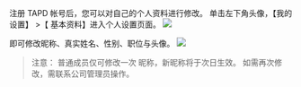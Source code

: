 注册 TAPD 帐号后，您可以对自己的个人资料进行修改。 
单击左下角头像，【我的设置】 >【 基本资料】进入个人设置页面。
![](https://main.qcloudimg.com/raw/5ffe5cc1c34e6f149ff6b8383affbf35.png)

即可修改昵称、真实姓名、性别、职位与头像。
![](https://main.qcloudimg.com/raw/6f942e4e193851e3fdafdeb388f6bf73.png)

>注意： 
普通成员仅可修改一次 昵称，新昵称将于次日生效。 
如需再次修改，需联系公司管理员操作。
